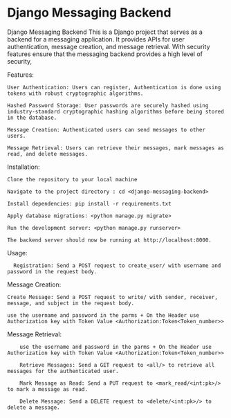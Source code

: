 # Django Messaging Backend
Django Messaging Backend
This is a Django project that serves as a backend for a messaging application.
It provides APIs for user authentication, message creation, and message retrieval.
With security features ensure that the messaging backend provides a high level of security,


Features:

    User Authentication: Users can register, Authentication is done using tokens with robust cryptographic algorithms.

    Hashed Password Storage: User passwords are securely hashed using industry-standard cryptographic hashing algorithms before being stored in the database.
    
    Message Creation: Authenticated users can send messages to other users.
    
    Message Retrieval: Users can retrieve their messages, mark messages as read, and delete messages.

Installation:

    Clone the repository to your local machine
  
    Navigate to the project directory : cd <django-messaging-backend>
  
    Install dependencies: pip install -r requirements.txt
  
    Apply database migrations: <python manage.py migrate>
  
    Run the development server: <python manage.py runserver>
  
    The backend server should now be running at http://localhost:8000.


  Usage:

      Registration: Send a POST request to create_user/ with username and password in the request body.

  Message Creation:

    Create Message: Send a POST request to write/ with sender, receiver, message, and subject in the request body.

    use the username and password in the parms + On the Header use Authorization key with Token Value <Authorization:Token<Token_number>>

  Message Retrieval:

        use the username and password in the parms + On the Header use Authorization key with Token Value <Authorization:Token<Token_number>>

        Retrieve Messages: Send a GET request to <all/> to retrieve all messages for the authenticated user.
        
        Mark Message as Read: Send a PUT request to <mark_read/<int:pk>/> to mark a message as read.
        
        Delete Message: Send a DELETE request to <delete/<int:pk>/> to delete a message.


      
